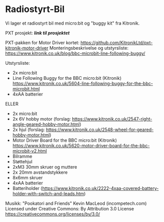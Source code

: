 # Radiostyrt-Bil
Vi lager et radiostyrt bil med micro:bit og "buggy kit" fra Kitronik. 

PXT prosjekt: ___link til prosjektet___

PXT-pakken for Motor Driver kortet:  https://github.com/KitronikLtd/pxt-kitronik-motor-driver 
Monteringsbeskrivelse og utstyrsliste: https://www.kitronik.co.uk/blog/bbc-microbit-line-following-buggy/ 

Utstyrsliste:
- 2x micro:bit
- Line Following Buggy for the BBC micro:bit (Kitronik) https://www.kitronik.co.uk/5604-line-following-buggy-for-the-bbc-microbit.html	
- 4xAA batterier

ELLER

- 2x micro:bit
- 2x 6V hobby motor (forslag: https://www.kitronik.co.uk/2547-right-angle-geared-hobby-motor.html)
- 2x hjul (forslag: https://www.kitronik.co.uk/2548-wheel-for-geared-hobby-motor.html) 
- Motor Driver Board for the BBC micro:bit (Kitronik) https://www.kitronik.co.uk/5620-motor-driver-board-for-the-bbc-microbit-v2.html
- Bilramme
- Støttehjul
- 2xM3 30mm skruer og muttere
- 2x 20mm avstandstykkere 
- 8x6mm skruer
- 4xAA batterier
- Batteriholder (https://www.kitronik.co.uk/2222-4xaa-covered-battery-holder-with-switch-and-leads.htm) 


Musikk: "Pookatori and Friends" Kevin MacLeod (incompetech.com) Licensed under Creative Commons: By Attribution 3.0 License https://creativecommons.org/licenses/by/3.0/
